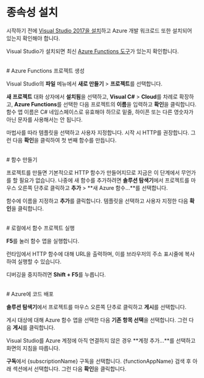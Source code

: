 # 종속성 설치

시작하기 전에 [Visual Studio 2017을 설치](https://go.microsoft.com/fwlink/?linkid=2016389)하고 Azure 개발 워크로드 또한 설치되어 있는지 확인해야 합니다.

Visual Studio가 설치되면 최신 [Azure Functions 도구](https://go.microsoft.com/fwlink/?linkid=2016394)가 있는지 확인합니다.

<br/>
# Azure Functions 프로젝트 생성

Visual Studio의 **파일** 메뉴에서 **새로 만들기** > **프로젝트**를 선택합니다.

**새 프로젝트** 대화 상자에서 **설치됨**을 선택하고, **Visual C#** > **Cloud**를 차례로 확장하고, **Azure Functions**를 선택한 다음 프로젝트의 **이름**을 입력하고 **확인**을 클릭합니다. 함수 앱 이름은 C# 네임스페이스로 유효해야 하므로 밑줄, 하이픈 또는 다른 영숫자가 아닌 문자를 사용해서는 안 됩니다.

마법사를 따라 템플릿을 선택하고 사용자 지정합니다. 시작 시 HTTP를 권장합니다. 그런 다음 **확인**을 클릭하여 첫 번째 함수를 만듭니다.

<br/>
# 함수 만들기

프로젝트를 만들면 기본적으로 HTTP 함수가 만들어지므로 지금은 이 단계에서 무언가를 할 필요가 없습니다. 나중에 새 함수를 추가하려면 **솔루션 탐색기**에서 프로젝트를 마우스 오른쪽 단추로 클릭하고 **추가** > **새 Azure 함수...**를 선택합니다.

함수에 이름을 지정하고 **추가**를 클릭합니다. 템플릿을 선택하고 사용자 지정한 다음 **확인**을 클릭합니다.

<br/>
# 로컬에서 함수 프로젝트 실행

**F5**를 눌러 함수 앱을 실행합니다.

런타임에서 HTTP 함수에 대해 URL을 출력하며, 이를 브라우저의 주소 표시줄에 복사하여 실행할 수 있습니다.

디버깅을 중지하려면 **Shift + F5**를 누릅니다.

<br/>
# Azure에 코드 배포

**솔루션 탐색기**에서 프로젝트를 마우스 오른쪽 단추로 클릭하고 **게시**를 선택합니다.

게시 대상에 대해 Azure 함수 앱을 선택한 다음 **기존 항목 선택**을 선택합니다. 그런 다음 **게시**를 클릭합니다.

Visual Studio를 Azure 계정에 아직 연결하지 않은 경우 **계정 추가...**를 선택하고 화면의 지침을 따릅니다.

**구독**에서 {subscriptionName} 구독을 선택합니다. {functionAppName} 검색 후 아래 섹션에서 선택합니다. 그런 다음 **확인**을 클릭합니다.
